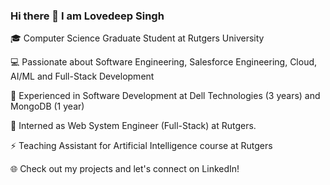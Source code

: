 
<!--
**lvdpsingh/lvdpsingh** is a ✨ _special_ ✨ repository because its `README.md` (this file) appears on your GitHub profile.

Here are some ideas to get you started:

- 🔭 I’m currently working on ...
- 🌱 I’m currently learning ...
- 👯 I’m looking to collaborate on ...
- 🤔 I’m looking for help with ...
- 💬 Ask me about ...
- 📫 How to reach me: ...
- 😄 Pronouns: ...
- ⚡ Fun fact: ...
-->


### Hi there 👋 I am Lovedeep Singh

🎓 Computer Science Graduate Student at Rutgers University

💻 Passionate about Software Engineering, Salesforce Engineering, Cloud, AI/ML and Full-Stack Development

🌟 Experienced in Software Development at Dell Technologies (3 years) and MongoDB (1 year)

🔭 Interned as Web System Engineer (Full-Stack) at Rutgers.

⚡  Teaching Assistant for Artificial Intelligence course at Rutgers

🌐 Check out my projects and let's connect on LinkedIn!
